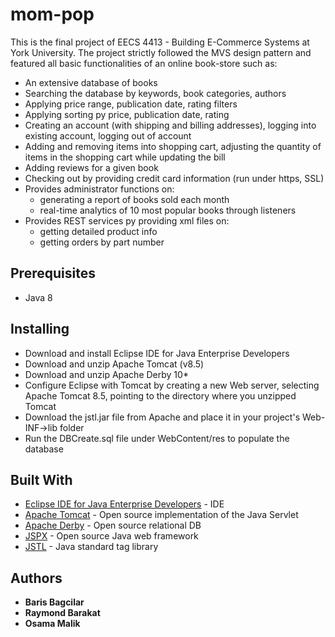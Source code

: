 # mom-pop

This is the final project of EECS 4413 - Building E-Commerce Systems at York University. The project strictly followed the MVS design pattern and featured all basic functionalities of an online book-store such as:
<ul>
<li>An extensive database of books</li>
<li>Searching the database by keywords, book categories, authors</li>
<li>Applying price range, publication date, rating filters</li>
<li>Applying sorting py price, publication date, rating</li>
<li>Creating an account (with shipping and billing addresses), logging into existing account, logging out of account</li>
<li>Adding and removing items into shopping cart, adjusting the quantity of items in the shopping cart while updating the bill</li>
<li>Adding reviews for a given book</li>
<li>Checking out by providing credit card information (run under https, SSL)</li>

<li>Provides administrator functions on:
  <ul>
    <li>generating a report of books sold each month</li>
    <li>real-time analytics of 10 most popular books through listeners</li>
  </ul>
</li>

<li>Provides REST services py providing xml files on:
  <ul>
    <li>getting detailed product info</li>
    <li>getting orders by part number</li> 
  </ul>
</li>

</ul>

## Prerequisites
<ul>
<li>Java 8</li>
</ul>

## Installing
<ul>
<li>Download and install Eclipse IDE for Java Enterprise Developers</li>
<li>Download and unzip Apache Tomcat (v8.5)</li>
<li>Download and unzip Apache Derby 10*</li>
<li>Configure Eclipse with Tomcat by creating a new Web server, selecting Apache Tomcat 8.5, pointing to the directory where you unzipped Tomcat</li>
<li>Download the jstl.jar file from Apache and place it in your project's Web-INF->lib folder</li>
<li>Run the DBCreate.sql file under WebContent/res to populate the database</li>
</ul>

## Built With

* [Eclipse IDE for Java Enterprise Developers](https://www.eclipse.org/downloads/packages/release/2019-09/r/eclipse-ide-enterprise-java-developers/) - IDE
* [Apache Tomcat](https://tomcat.apache.org/index.html) - Open source implementation of the Java Servlet
* [Apache Derby](https://db.apache.org/derby/) - Open source relational DB
* [JSPX](http://jspx-bay.sourceforge.net/) - Open source Java web framework
* [JSTL](http://https://docs.oracle.com/javaee/5/tutorial/doc/bnake.html/) - Java standard tag library


## Authors

* **Baris Bagcilar**
* **Raymond Barakat**
* **Osama Malik**
